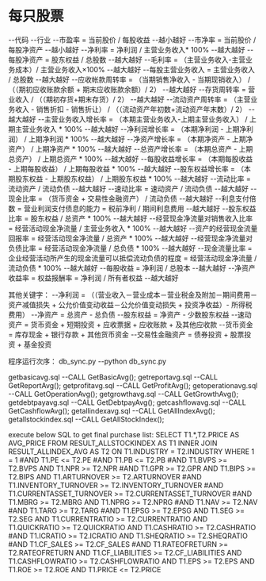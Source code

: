 # 每只股票
--代码
--行业
--市盈率 = 当前股价 / 每股收益  --越小越好
--市净率 = 当前股价 / 每股净资产  --越小越好
--净利率 = 净利润 / 主营业务收入* 100%  --越大越好
--每股净资产 =  股东权益 / 总股数 --越大越好
--毛利率 = （主营业务收入-主营业务成本）/ 主营业务收入×100% --越大越好
--每股主营业务收入 = 主营业务收入 / 总股数 --越大越好
--应收帐款周转率 = （当期销售净收入 - 当期现销收入） / （（期初应收账款余额 + 期末应收账款余额）/ 2） --越大越好
--存货周转率 = 营业收入 / （（期初存货+期末存货）/ 2） --越大越好
--流动资产周转率 = （主营业务收入 - 销售折扣 - 销售折让） / （（流动资产年初数+流动资产年末数）/ 2） --越大越好
--主营业务收入增长率 = （本期主营业务收入-上期主营业务收入） / 上期主营业务收入 * 100%  --越大越好
--净利润增长率  = （本期净利润 - 上期净利润） / 上期净利润 * 100% --越大越好
--净资产增长率 = （本期净资产 - 上期净资产） / 上期净资产 * 100% --越大越好
--总资产增长率 = （本期总资产 - 上期总资产） / 上期总资产 * 100% --越大越好
--每股收益增长率 = （本期每股收益 - 上期每股收益） / 上期每股收益 * 100% --越大越好
--股东权益增长率 = （本期股东权益 - 上期股东权益） / 上期股东权益 * 100% --越大越好
--流动比率 = 流动资产 / 流动负债  --越大越好
--速动比率 = 速动资产 / 流动负债  --越大越好
--现金比率 = （货币资金 + 交易性金融资产） / 流动负债  --越大越好
--利息支付倍数 = 营业利润支付债息的能力 = 税前净利 / 期间利息费用  --越大越好
--股东权益比率 = 股东权益 / 总资产 * 100%   --越大越好
--经营现金净流量对销售收入比率 = 经营活动现金净流量 / 主营业务收入 * 100%  --越大越好
--资产的经营现金流量回报率 = 经营活动现金净流量 / 总资产 * 100%  --越大越好
--经营现金净流量对负债比率 = 经营活动现金净流量 / 总负债 * 100%  --越大越好
--现金流量比率 = 企业经营活动所产生的现金流量可以抵偿流动负债的程度 = 经营活动现金净流量 / 流动负债 * 100%  --越大越好
--每股收益 = 净利润 / 总股本  --越大越好
--净资产收益率 = 权益报酬率 = 净利润 / 所有者权益  --越大越好





其他关键字：
--净利润 = （（营业收入－营业成本－营业税金及附加－期间费用－资产减值损失 + 公允价值变动收益－公允价值变动损失 + 投资净收益）- 所得税费用）
--净资产 = 总资产 - 总负债
--股东权益 = 净资产 - 少数股东权益
--速动资产 = 货币资金 + 短期投资 + 应收票据 + 应收账款 + 及其他应收款
--货币资金 = 库存现金 + 银行存款 + 其他货币资金
--交易性金融资产 = 债券投资 + 股票投资 + 基金投资




程序运行次序：
db_sync.py  --python db_sync.py

getbasicavg.sql  --CALL GetBasicAvg();
getreportavg.sql  --CALL GetReportAvg();
getprofitavg.sql  --CALL GetProfitAvg();
getoperationavg.sql  --CALL GetOperationAvg();
getgrowthavg.sql  --CALL GetGrowthAvg();
getdebtpayavg.sql --CALL GetDebtpayAvg();
getcashflowavg.sql  --CALL GetCashflowAvg();
getallindexavg.sql  --CALL GetAllIndexAvg();
getallstockindex.sql  --CALL GetAllStockIndex();


execute below SQL to get final purchase list:
SELECT T1.*,T2.PRICE AS AVG_PRICE FROM RESULT_ALLSTOCKINDEX AS T1
INNER JOIN RESULT_ALLINDEX_AVG AS T2
ON T1.INDUSTRY = T2.INDUSTRY
WHERE 1 = 1
#AND T1.PE <= T2.PE
#AND T1.PB <= T2.PB
#AND T1.BVPS >= T2.BVPS
AND T1.NPR >= T2.NPR
#AND T1.GPR >= T2.GPR
AND T1.BIPS >= T2.BIPS
AND T1.ARTURNOVER >= T2.ARTURNOVER
#AND T1.INVENTORY_TURNOVER >= T2.INVENTORY_TURNOVER
#AND T1.CURRENTASSET_TURNOVER >= T2.CURRENTASSET_TURNOVER
#AND T1.MBRG >= T2.MBRG
AND T1.NPRG >= T2.NPRG
#AND T1.NAV >= T2.NAV
#AND T1.TARG >= T2.TARG
#AND T1.EPSG >= T2.EPSG
AND T1.SEG >= T2.SEG
AND T1.CURRENTRATIO >= T2.CURRENTRATIO
AND T1.QUICKRATIO >= T2.QUICKRATIO
AND T1.CASHRATIO >= T2.CASHRATIO
#AND T1.ICRATIO >= T2.ICRATIO
AND T1.SHEQRATIO >= T2.SHEQRATIO
#AND T1.CF_SALES >= T2.CF_SALES
#AND T1.RATEOFRETURN >= T2.RATEOFRETURN
AND T1.CF_LIABILITIES >= T2.CF_LIABILITIES
AND T1.CASHFLOWRATIO >= T2.CASHFLOWRATIO
AND T1.EPS >= T2.EPS
AND T1.ROE >= T2.ROE
AND T1.PRICE <= T2.PRICE
